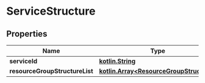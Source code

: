# ServiceStructure

## Properties
Name | Type | Description | Notes
------------ | ------------- | ------------- | -------------
**serviceId** | [**kotlin.String**](.md) |  |  [optional]
**resourceGroupStructureList** | [**kotlin.Array&lt;ResourceGroupStructure&gt;**](ResourceGroupStructure.md) |  |  [optional]

